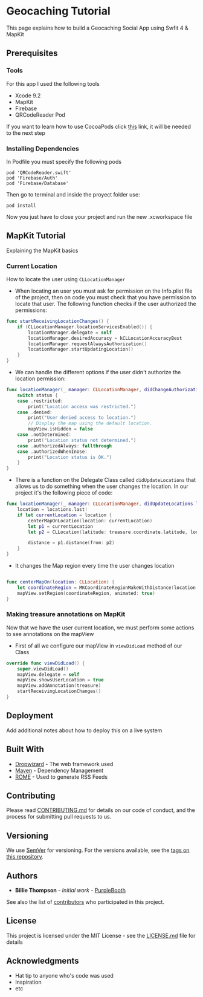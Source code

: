 # Geocaching Tutorial

This page explains how to build a Geocaching Social App using Swfit 4 & MapKit

## Prerequisites

### Tools

For this app I used the following tools

* Xcode 9.2
* MapKit
* Firebase
* QRCodeReader Pod

If you want to learn how to use CocoaPods click [this](https://guides.cocoapods.org/using/getting-started.html) link, it will be needed to the next step

### Installing Dependencies

In Podfile you must specify the following pods

```
pod 'QRCodeReader.swift'
pod 'Firebase/Auth'
pod 'Firebase/Database'
```

Then go to terminal and inside the proyect folder use:

```
pod install
```

Now you just have to close your project and run the new .xcworkspace file


## MapKit Tutorial

Explaining the MapKit basics

### Current Location

How to locate the user using `CLLocationManager`

* When locating an user you must ask for permission on the Info.plist file of the project, then on code you must check that you have permission to locate that user. The following function checks if the user authorized the permissions:

```Swift
func startReceivingLocationChanges() {
    if (CLLocationManager.locationServicesEnabled()) {
        locationManager.delegate = self
        locationManager.desiredAccuracy = kCLLocationAccuracyBest
        locationManager.requestAlwaysAuthorization()
        locationManager.startUpdatingLocation()
    }
}
```

* We can handle the different options if the user didn't authorize the location permission:

```Swift
func locationManager(_ manager: CLLocationManager, didChangeAuthorization status: CLAuthorizationStatus) {
    switch status {
    case .restricted:
        print("Location access was restricted.")
    case .denied:
        print("User denied access to location.")
        // Display the map using the default location.
        mapView.isHidden = false
    case .notDetermined:
        print("Location status not determined.")
    case .authorizedAlways: fallthrough
    case .authorizedWhenInUse:
        print("Location status is OK.")
    }
}
```

* There is a function on the Delegate Class called `didUpdateLocations` that allows us to do something when the user changes the location. In our project it's the following piece of code:

```Swift
func locationManager(_ manager: CLLocationManager, didUpdateLocations locations: [CLLocation]) {
    location = locations.last!
    if let currentLocation = location {
        centerMapOnLocation(location: currentLocation)
        let p1 = currentLocation
        let p2 = CLLocation(latitude: treasure.coordinate.latitude, longitude: treasure.coordinate.longitude)

        distance = p1.distance(from: p2)
    }
}
```

* It changes the Map region every time the user changes location

```Swift

func centerMapOn(location: CLLocation) {
    let coordinateRegion = MKCoordinateRegionMakeWithDistance(location.coordinate, regionRadius, regionRadius)
    mapView.setRegion(coordinateRegion, animated: true)
}
```


### Making treasure annotations on MapKit

Now that we have the user current location, we must perform some actions to see annotations on the mapView

* First of all we configure our mapView in `viewDidLoad` method of our Class

```Swift
override func viewDidLoad() {
    super.viewDidLoad()
    mapView.delegate = self
    mapView.showsUserLocation = true
    mapView.addAnnotation(treasure)
    startReceivingLocationChanges()
}
```

## Deployment

Add additional notes about how to deploy this on a live system

## Built With

* [Dropwizard](http://www.dropwizard.io/1.0.2/docs/) - The web framework used
* [Maven](https://maven.apache.org/) - Dependency Management
* [ROME](https://rometools.github.io/rome/) - Used to generate RSS Feeds

## Contributing

Please read [CONTRIBUTING.md](https://gist.github.com/PurpleBooth/b24679402957c63ec426) for details on our code of conduct, and the process for submitting pull requests to us.

## Versioning

We use [SemVer](http://semver.org/) for versioning. For the versions available, see the [tags on this repository](https://github.com/your/project/tags).

## Authors

* **Billie Thompson** - *Initial work* - [PurpleBooth](https://github.com/PurpleBooth)

See also the list of [contributors](https://github.com/your/project/contributors) who participated in this project.

## License

This project is licensed under the MIT License - see the [LICENSE.md](LICENSE.md) file for details

## Acknowledgments

* Hat tip to anyone who's code was used
* Inspiration
* etc
